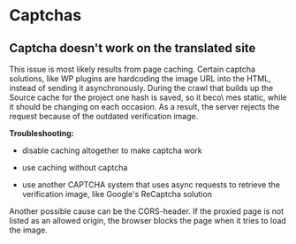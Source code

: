 # Captchas

## Captcha doesn't work on the translated site

This issue is most likely results from page caching. Certain captcha
solutions, like WP plugins are hardcoding the image URL into the HTML,
instead of sending it asynchronously. During the crawl that builds up
the Source cache for the project one hash is saved, so it beco\ mes
static, while it should be changing on each occasion. As a result, the
server rejects the request because of the outdated verification image.

**Troubleshooting:**

- disable caching altogether to make captcha work

- use caching without captcha

- use another CAPTCHA system that uses async requests to retrieve the verification image, like Google's ReCaptcha solution

Another possible cause can be the CORS-header. If the proxied page is
not listed as an allowed origin, the browser blocks the page when it
tries to load the image.
